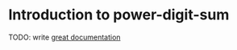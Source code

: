 # Introduction to power-digit-sum

TODO: write [great documentation](http://jacobian.org/writing/what-to-write/)
